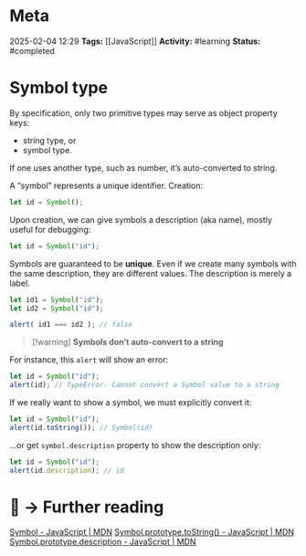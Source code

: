 # Meta
2025-02-04 12:29
**Tags:** [[JavaScript]]
**Activity:** #learning 
**Status:** #completed 

# Symbol type

By specification, only two primitive types may serve as object property keys:
- string type, or
- symbol type.

If one uses another type, such as number, it’s auto-converted to string.

A “symbol” represents a unique identifier. Creation:
```JavaScript title:example.js
let id = Symbol();
```

Upon creation, we can give symbols a description (aka name), mostly useful for debugging:
```JavaScript title:example.js
let id = Symbol("id");
```

Symbols are guaranteed to be **unique**. Even if we create many symbols with the same description, they are different values. The description is merely a label.
```JavaScript title:example.js
let id1 = Symbol("id");
let id2 = Symbol("id");

alert( id1 === id2 ); // false
```

> [!warning] **Symbols don’t auto-convert to a string**

For instance, this `alert` will show an error:
```JavaScript title:example.js
let id = Symbol("id");
alert(id); // TypeError: Cannot convert a Symbol value to a string
```

If we really want to show a symbol, we must explicitly convert it:
```JavaScript title:example.js
let id = Symbol("id");
alert(id.toString()); // Symbol(id)
```

…or get `symbol.description` property to show the description only:
```JavaScript title:example.js
let id = Symbol("id");
alert(id.description); // id
```

# 📑 → Further reading
[Symbol - JavaScript | MDN](https://developer.mozilla.org/en-US/docs/Web/JavaScript/Reference/Global_Objects/Symbol)
[Symbol.prototype.toString() - JavaScript | MDN](https://developer.mozilla.org/en-US/docs/Web/JavaScript/Reference/Global_Objects/Symbol/toString)
[Symbol.prototype.description - JavaScript | MDN](https://developer.mozilla.org/en-US/docs/Web/JavaScript/Reference/Global_Objects/Symbol/description)
